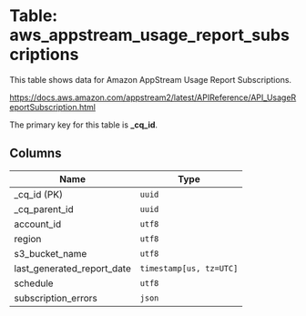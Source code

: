 # Table: aws_appstream_usage_report_subscriptions

This table shows data for Amazon AppStream Usage Report Subscriptions.

https://docs.aws.amazon.com/appstream2/latest/APIReference/API_UsageReportSubscription.html

The primary key for this table is **_cq_id**.

## Columns

| Name          | Type          |
| ------------- | ------------- |
|_cq_id (PK)|`uuid`|
|_cq_parent_id|`uuid`|
|account_id|`utf8`|
|region|`utf8`|
|s3_bucket_name|`utf8`|
|last_generated_report_date|`timestamp[us, tz=UTC]`|
|schedule|`utf8`|
|subscription_errors|`json`|